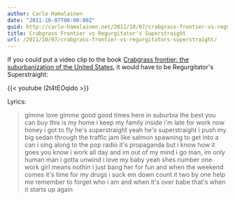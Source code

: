```yaml
---
author: Carlo Hamalainen
date: "2011-10-07T00:00:00Z"
guid: http://carlo-hamalainen.net/2011/10/07/crabgrass-frontier-vs-regurgitators-superstraight/
title: Crabgrass Frontier vs Regurgitator's Superstraight
url: /2011/10/07/crabgrass-frontier-vs-regurgitators-superstraight/
---
```

If you could put a video clip to the book [Crabgrass frontier: the suburbanization of the United States](http://books.google.com/books/about/Crabgrass_frontier.html?id=lwave_qPlYUC), it would have to be Regurgitator's Superstraight:

{{< youtube I2t4tEOqido >}}

Lyrics:

> gimme love gimme good good times
> here in suburbia the best you can buy
> this is my home i keep my family inside
> i'm late for work now honey i got to fly
> he's superstraight yeah he's superstraight
> i push my big sedan through the traffic jam
> like salmon spawning to get into a can
> i sing along to the pop radio
> it's propaganda but i know how it goes
> you know i work all day and im out of my mind
> i go man, im only human man i gotta unwind
> i love my baby yeah shes number one
> work girl means nothin i just bang her for fun
> and when the weekend comes it's time for my drugs
> i suck em down count it two by one
> help me remember to forget who i am
> and when it's over babe
> that's when it starts up again
